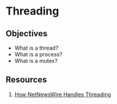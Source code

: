 # Threading

## Objectives 

* What is a thread? 
* What is a process? 
* What is a mutex? 


## Resources 

1. [How NetNewsWire Handles Threading](https://inessential.com/2021/03/20/how_netnewswire_handles_threading)
